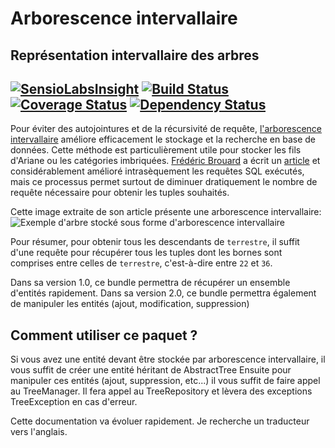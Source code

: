 # Arborescence intervallaire
Représentation intervallaire des arbres
----
[![SensioLabsInsight](https://insight.sensiolabs.com/projects/e8b1e0a1-da1c-4be2-9716-cc84acf1a38d/mini.png)](https://insight.sensiolabs.com/projects/e8b1e0a1-da1c-4be2-9716-cc84acf1a38d)
[![Build Status](https://travis-ci.org/Alexandre-T/tree.svg?branch=master)](https://travis-ci.org/Alexandre-T/tree)
[![Coverage Status](https://coveralls.io/repos/github/Alexandre-T/tree/badge.svg?branch=master)](https://coveralls.io/github/Alexandre-T/tree?branch=master)
[![Dependency Status](https://www.versioneye.com/user/projects/58d12007cef5000042e609d7/badge.svg?style=flat-square)](https://www.versioneye.com/user/projects/58d12007cef5000042e609d7)
----

Pour éviter des autojointures et de la récursivité de requête, 
[l'arborescence intervallaire](http://sqlpro.developpez.com/cours/arborescence/)
améliore efficacement le stockage et la recherche en base de données. Cette méthode 
est particulièrement utile pour stocker les fils d'Ariane 
ou les catégories imbriquées. [Frédéric Brouard](http://sqlpro.developpez.com/) a écrit un 
[article](http://sqlpro.developpez.com/cours/arborescence/) et considérablement
amélioré intrasèquement les requêtes SQL exécutés, mais ce processus permet surtout de
diminuer dratiquement le nombre de requête nécessaire pour obtenir les tuples souhaités.

Cette image extraite de son article présente une arborescence intervallaire:
![Exemple d'arbre stocké sous forme d'arborescence intervallaire](http://sqlpro.developpez.com/cours/arborescence/images/SQLtree3.gif)

Pour résumer, pour obtenir tous les descendants de `terrestre`, il suffit d'une requête pour récupérer 
tous les tuples dont les bornes sont comprises entre celles de `terrestre`, c'est-à-dire entre
 `22` et `36`.

Dans sa version 1.0, ce bundle permettra de récupérer un ensemble d'entités rapidement.
Dans sa version 2.0, ce bundle permettra également de manipuler les entités (ajout, modification, suppression)

Comment utiliser ce paquet ?
----
Si vous avez une entité devant être stockée par arborescence intervallaire, il vous suffit de créer une entité héritant de AbstractTree
Ensuite pour manipuler ces entités (ajout, suppression, etc...) il vous suffit de faire appel au TreeManager. Il fera appel au TreeRepository
et lèvera des exceptions TreeException en cas d'erreur.

Cette documentation va évoluer rapidement. Je recherche un traducteur vers l'anglais.
